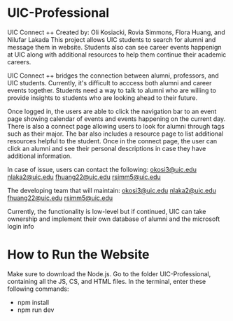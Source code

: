 # UIC-Professional

UIC Connect ++ 
Created by: Oli Kosiacki, Rovia Simmons, Flora Huang, and Nilufar Lakada
  This project allows UIC students to search for alumni and message them in website. Students also can see career events happenign at UIC along with additional resources to help them continue their academic careers.

  UIC Connect ++ bridges the connection between alumni, professors, and UIC students. Currently, it's difficult to acccess both alumni and career events together. Students need a way to talk to alumni who are willing to provide insights to students who are looking ahead to their future.
  
  Once logged in, the users are able to click the navigation bar to an event page showing calendar of events and events happening on the current day. There is also a connect page allowing users to look for alumni through tags such as their major. The bar also includes a resource page to list additional resources helpful to the student.
  Once in the connect page, the user can click an alumni and see their personal descriptions in case they have additional information.
  
In case of issue, users can contact the following:
okosi3@uic.edu
nlaka2@uic.edu
fhuang22@uic.edu
rsimm5@uic.edu

The developing team that will maintain:
okosi3@uic.edu
nlaka2@uic.edu
fhuang22@uic.edu
rsimm5@uic.edu

Currently, the functionality is low-level but if continued, UIC can take ownership and implement their own database of alumni and the microsoft login info

# How to Run the Website
Make sure to download the Node.js.
Go to the folder UIC-Professional, containing all the JS, CS, and HTML files.
In the terminal, enter these following commands:
- npm install
- npm run dev
